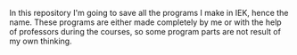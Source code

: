 In this repository I'm going to save all the programs I make in IEK, hence the name. 
These programs are either made completely by me or with the help of professors during the courses, so some program parts are not result of my own thinking.
